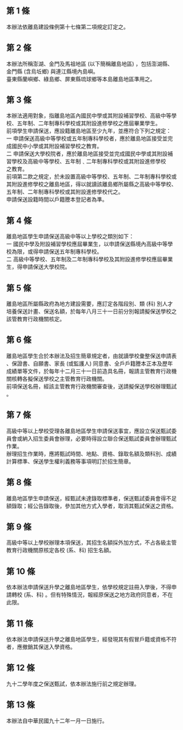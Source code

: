 第 1 條
-------
本辦法依離島建設條例第十七條第二項規定訂定之。

第 2 條
-------
本辦法所稱澎湖、金門及馬祖地區 (以下簡稱離島地區) ，包括澎湖縣、  
金門縣 (含烏坵鄉) 與連江縣境內島嶼。  
臺東縣蘭嶼鄉、綠島鄉、屏東縣琉球鄉等本島離島地區準用之。

第 3 條
-------
本辦法適用對象，指離島地區內國民中學或其附設補習學校、高級中等學  
校、五年制、二年制專科學校或其附設進修學校之應屆畢業學生。        
前項學生申請保送，應設籍離島地區至少九年，並應符合下列之規定：    
一  申請保送高級中等學校或五年制專科學校者，應於離島地區接受並完  
    成國民中小學或其附設補習學校之教育。                          
二  申請保送大學校院者，應於離島地區接受並完成國民中學或其附設補  
    習學校及高級中等學校、五年制﹑二年制專科學校或其附設進修學校  
    之教育。                                                      
前項第二款之規定，於未設置高級中等學校、五年制、二年制專科學校或  
其附設進修學校之離島地區，得以就讀該離島鄉所屬縣之高級中等學校、  
五年制、二年制專科學校或其附設進修學校代之。                      
申請保送設籍時間以戶籍謄本登記者為準。

第 4 條
-------
離島地區學生申請保送高級中等以上學校之類別如下：  
一  國民中學及附設補習學校應屆畢業生，以申請保送縣境內高級中等學  
    校為限，或得申請保送五年制專科學校。  
二  高級中等學校、五年制及二年制專科學校及其附設進修學校應屆畢業  
    生，得申請保送大學校院。

第 5 條
-------
離島地區所屬縣政府為地方建設需要，應訂定各階段別、類 (科) 別人才  
培養保送計畫、保送名額，於每年八月三十一日前分別報請擬保送學校之  
該管教育行政機關核定。

第 6 條
-------
離島地區學生合於本辦法及招生簡章規定者，由就讀學校彙整保送申請表  
、保證書、自願書、家長 (或監護人) 同意書、全戶戶籍謄本正本及歷年  
成績單等文件，於每年十二月三十一日前造具名冊，報請主管教育行政機  
關核轉各擬保送學校之主管教育行政機關。  
前項保送名冊，經該主管教育行政機關審查後，送請擬保送學校辦理甄試  
。

第 7 條
-------
高級中等以上學校受理各離島地區學生申請保送事宜，應設立保送甄試委  
員會或納入招生委員會辦理，必要時得設立聯合保送甄試委員會辦理甄試  
作業。  
辦理招生作業時，應將甄試時間、地點、資格、錄取名額及類科別、成績  
計算標準、保送學生權利義務等事項明訂於招生簡章。

第 8 條
-------
離島地區學生申請保送，經甄試未達錄取標準者，保送甄試委員會得不足  
額錄取；經公告錄取後，參加其他方式入學者，取消其甄試保送之資格。

第 9 條
-------
高級中等以上學校辦理本項保送，其招生名額採外加方式，不占各級主管  
教育行政機關原核定各校 (系、科) 招生名額。

第 10 條
--------
依本辦法申請保送升學之離島地區學生，依學校規定註冊入學後，不得申  
請轉校 (系、科) 。但有特殊情況，報經原保送之地方政府同意者，不在  
此限。

第 11 條
--------
依本辦法申請保送升學之離島地區學生，經發現其有假冒戶籍或資格不符  
者，應撤銷其保送入學資格。

第 12 條
--------
九十二學年度之保送甄試，依本辦法施行前之規定辦理。

第 13 條
--------
本辦法自中華民國九十二年一月一日施行。


